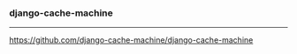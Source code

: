 ### django-cache-machine
---
https://github.com/django-cache-machine/django-cache-machine

```
```

```
```

```
```


